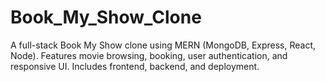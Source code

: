 # Book_My_Show_Clone
A full-stack Book My Show clone using MERN (MongoDB, Express, React, Node). Features movie browsing, booking, user authentication, and responsive UI. Includes frontend, backend, and deployment.
